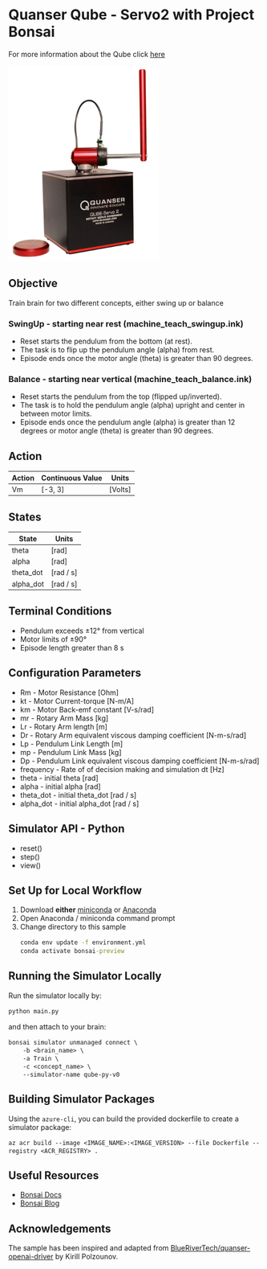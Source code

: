 Quanser Qube - Servo2 with Project Bonsai 
========================================

For more information about the Qube click [here](https://www.quanser.com/products/qube-servo-2/)

<img src="img/QUBE-Servo_2_angled_pendulum.jpg" alt="drawing" width="300"/>

## Objective
Train brain for two different concepts, either swing up or balance

### SwingUp - starting near rest (machine_teach_swingup.ink)
- Reset starts the pendulum from the bottom (at rest).
- The task is to flip up the pendulum angle (alpha) from rest.
- Episode ends once the motor angle (theta) is greater than 90 degrees.

### Balance - starting near vertical (machine_teach_balance.ink)
- Reset starts the pendulum from the top (flipped up/inverted).
- The task is to hold the pendulum angle (alpha) upright and center in between motor limits.
- Episode ends once the pendulum angle (alpha) is greater than 12 degrees or motor angle (theta) is greater than 90 degrees.

## Action
| Action | Continuous Value | Units |
|----------------------------|-------------------------------|-------------------------------|
| Vm | [-3, 3] | [Volts]

## States
| State | Units |
|----------------------------|-------------------------------|
| theta | [rad] |
| alpha | [rad] |
| theta_dot | [rad / s] |
| alpha_dot | [rad / s] |

## Terminal Conditions
- Pendulum exceeds ±12° from vertical
- Motor limits of ±90°
- Episode length greater than 8 s

## Configuration Parameters
- Rm - Motor Resistance [Ohm]
- kt - Motor Current-torque [N-m/A]
- km - Motor Back-emf constant [V-s/rad]
- mr - Rotary Arm Mass [kg]
- Lr - Rotary Arm length [m]
- Dr - Rotary Arm equivalent viscous damping coefficient [N-m-s/rad]
- Lp - Pendulum Link Length [m]
- mp - Pendulum Link Mass [kg]
- Dp - Pendulum Link equivalent viscous damping coefficient [N-m-s/rad]
- frequency - Rate of of decision making and simulation dt [Hz]
- theta - initial theta [rad]
- alpha - initial alpha [rad]
- theta_dot - initial theta_dot [rad / s]
- alpha_dot - initial alpha_dot [rad / s]

## Simulator API - Python
- reset()
- step()
- view()

## Set Up for Local Workflow

1. Download **either** [miniconda](https://conda.io/miniconda.html) or [Anaconda](https://www.anaconda.com/download/)
2. Open Anaconda / miniconda command prompt
3. Change directory to this sample
    ```cmd
    conda env update -f environment.yml
    conda activate bonsai-preview
    ```

## Running the Simulator Locally

Run the simulator locally by:

```bash
python main.py
```

and then attach to your brain:

```
bonsai simulator unmanaged connect \                          
    -b <brain_name> \
    -a Train \
    -c <concept_name> \
    --simulator-name qube-py-v0
```

## Building Simulator Packages

Using the `azure-cli`, you can build the provided dockerfile to create a simulator package:

```
az acr build --image <IMAGE_NAME>:<IMAGE_VERSION> --file Dockerfile --registry <ACR_REGISTRY> .
```

## Useful Resources

- [Bonsai Docs](https://docs.bons.ai/)
- [Bonsai Blog](https://www.bons.ai/blog)

## Acknowledgements
The sample has been inspired and adapted from [BlueRiverTech/quanser-openai-driver](https://github.com/BlueRiverTech/quanser-openai-driver) by Kirill Polzounov.
